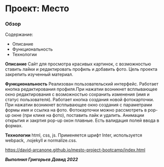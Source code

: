 # Проект: Место

### Обзор
Содержание:
* Описание
* Функциональность
* Технологии

**Описание**
Сайт для просмотра красивых картинок, с возможностью ставить лайки и редактировать профиль и добавить фото.
Цель проекта закрепить изученный материал.

**Функциональность**
Реализован пользовательский интерфейс. 
Работает кнопка редактирования профиля.При нажатии возникнет всплывающее окно редактирования
с возможностью сохранить изменения (имя и статус пользователя).
Работает кнопка создания  новой фотокарточки. При нажатии возникнет всплывающее окно создания с параметрами
формы имя и ссылка на фото.
Фотокарточки можно рассмотреть в pop-up окне (при клике на фото), поставить лайк и удалить.
Анимации открытия и закртия pop-up окон плавные.
Есть валидация полей ввода в формах.

**Технологии**
html, css, js. Применяется шрифт Inter,
используется webpack, .nojekyll и normalize.css.

https://david-arcanone.github.io/mesto-project-bootcamp/index.html

***Выполнил Григорьев Давид 2022***
